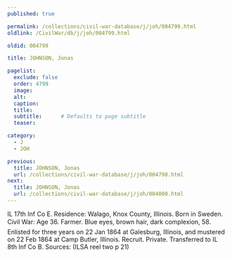 ```yaml
---
published: true

permalink: /collections/civil-war-database/j/joh/004799.html
oldlink: /CivilWar/db/j/joh/004799.html

oldid: 004799

title: JOHNSON, Jonas

pagelist:
  exclude: false
  order: 4799
  image: 
  alt:
  caption:
  title:
  subtitle:      # Defaults to page subtitle
  teaser:

category: 
  - J 
  - JOH

previous:
  title: JOHNSON, Jonas
  url: /collections/civil-war-database/j/joh/004798.html  
next:
  title: JOHNSON, Jonas
  url: /collections/civil-war-database/j/joh/004800.html   
---
```

IL 17th Inf Co E. Residence: Walago, Knox County, Illinois. Born in Sweden. Civil War: Age 36. Farmer. Blue eyes, brown hair, dark complexion, 5&#146;8&#148;. Enlisted for three years on 22 Jan 1864 at Galesburg, Illinois, and mustered on 22 Feb 1864 at Camp Butler, Illinois. Recruit. Private. Transferred to IL 8th Inf Co B. Sources: (ILSA reel two p 21)